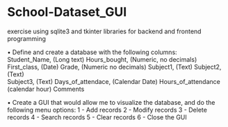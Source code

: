# School-Dataset_GUI
exercise using sqlite3 and tkinter libraries for backend and frontend programming

•	Define and create a database with the following columns:  
  Student_Name, (Long text)
  Hours_bought, (Numeric, no decimals)
  First_class, (Date)
  Grade, (Numeric no decimals)
  Subject1, (Text)
  Subject2,    (Text)   
  Subject3,     (Text)
  Days_of_attendace, (Calendar Date) 
  Hours_of_attendance (calendar hour)
  Comments

•	Create a GUI that would allow me to visualize the database, and do the following menu options:
  1 - Add records
  2 - Modify records
  3 - Delete records
  4 - Search records
  5 - Clear records
  6 - Close the GUI
